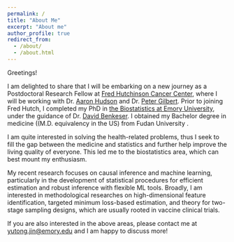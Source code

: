 ```yaml
---
permalink: /
title: "About Me"
excerpt: "About me"
author_profile: true
redirect_from: 
  - /about/
  - /about.html
---
```


Greetings! 

I am delighted to share that I will be embarking on a new journey as a Postdoctoral Research Fellow at [Fred Hutchinson Cancer Center](https://www.fredhutch.org/en/research/divisions/vaccine-infectious-disease-division.html), where I will be working with Dr. [Aaron Hudson](https://www.fredhutch.org/en/faculty-lab-directory/hudson-aaron.html) and Dr. [Peter Gilbert](https://www.fredhutch.org/en/faculty-lab-directory/gilbert-peter.html). Prior to joining Fred Hutch, I completed my PhD  in [the Biostatistics at Emory University](https://www.sph.emory.edu/departments/bios/index.html), under the guidance of Dr. [David Benkeser](https://www.sph.emory.edu/faculty/profile/index.php?FID=8917). I obtained my Bachelor degree in medicine ((M.D. equivalency in the US) from Fudan University .

I am quite interested in solving the health-related problems, thus I seek to fill the gap between the medicine and statistics and further help improve the living quality of everyone. This led me to the biostatistics area, which can best mount my enthusiasm.

My recent research focuses on causal inference and machine learning, particularly in the development of statistical procedures for efficient estimation and robust inference with flexible ML tools. Broadly, I am interested in methodological researches on high-dimensional feature identification, targeted minimum loss-based estimation, and theory for two-stage sampling designs, which are usually rooted in vaccine clinical trials.

If you are also interested in the above areas, please contact me at [yutong.jin@emory.edu](yutong.jin@emory.edu) and I am happy to discuss more!

<!-- **I am actively looking for post-doc opportunities. Please feel free to contact me if you have one!** -->

